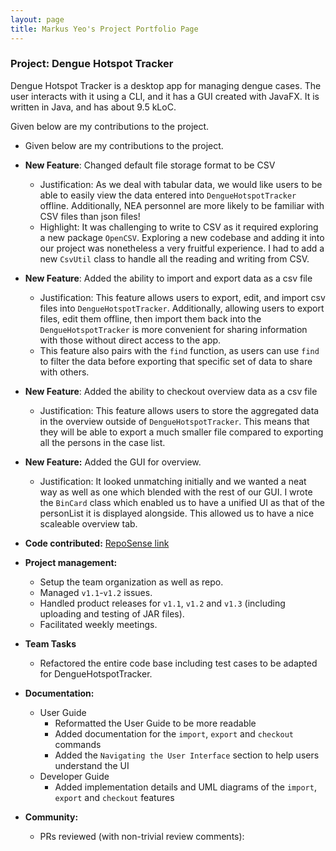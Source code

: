 ```yaml
---
layout: page
title: Markus Yeo's Project Portfolio Page
---
```


### Project: Dengue Hotspot Tracker

Dengue Hotspot Tracker is a desktop app for managing dengue cases. The user interacts with it using a CLI, and it has a GUI created with JavaFX. It is written in Java, and has about 9.5 kLoC.

Given below are my contributions to the project.

* Given below are my contributions to the project.

* **New Feature**: Changed default file storage format to be CSV
  * Justification: As we deal with tabular data, we would like users to be able to easily view the data entered into `DengueHotspotTracker` offline.
  Additionally, NEA personnel are more likely to be familiar with CSV files than json files!
  * Highlight: It was challenging to write to CSV as it required exploring a new package `OpenCSV`. Exploring a new codebase and adding it into our project was nonetheless a very fruitful experience.
  I had to add a new `CsvUtil` class to handle all the reading and writing from CSV.
* **New Feature**: Added the ability to import and export data as a csv file
  * Justification: This feature allows users to export, edit, and import csv files into `DengueHotspotTracker`. 
  Additionally, allowing users to export files, edit them offline, then import them back into the `DengueHotspotTracker` is more convenient for sharing information with those without direct access to the app.
  * This feature also pairs with the `find` function, as users can use `find` to filter the data before exporting that specific set of data to share with others.
* **New Feature**: Added the ability to checkout overview data as a csv file
  * Justification: This feature allows users to store the aggregated data in the overview outside of `DengueHotspotTracker`. This means that they will be able to export a much smaller file compared to exporting all the persons in the case list.
* **New Feature:** Added the GUI for overview.
  * Justification: It looked unmatching initially and we wanted a neat way as well as one which blended with the rest of our GUI. I wrote the `BinCard` class which enabled us to have a unified UI as that of the personList it is displayed alongside.
  This allowed us to have a nice scaleable overview tab.
* **Code contributed:** [RepoSense link](https://nus-cs2103-ay2223s2.github.io/tp-dashboard/?search=markusyeo)
* **Project management:**
  * Setup the team organization as well as repo.
  * Managed `v1.1`-`v1.2` issues.
  * Handled product releases for `v1.1`, `v1.2` and `v1.3` (including uploading and testing of JAR files).
  * Facilitated weekly meetings.
* **Team Tasks**
  * Refactored the entire code base including test cases to be adapted for DengueHotspotTracker.

* **Documentation:**
  * User Guide
    * Reformatted the User Guide to be more readable
    * Added documentation for the `import`, `export` and `checkout` commands
    * Added the `Navigating the User Interface` section to help users understand the UI
  * Developer Guide
    * Added implementation details and UML diagrams of the `import`, `export` and `checkout` features
* **Community:**
  * PRs reviewed (with non-trivial review comments):
